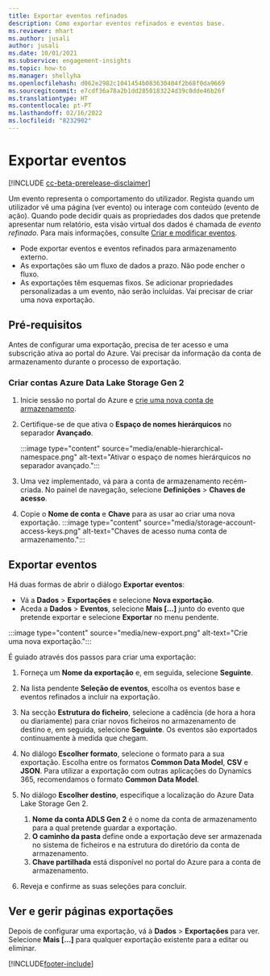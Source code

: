 ```yaml
---
title: Exportar eventos refinados
description: Como exportar eventos refinados e eventos base.
ms.reviewer: mhart
ms.author: jusali
author: jusali
ms.date: 10/01/2021
ms.subservice: engagement-insights
ms.topic: how-to
ms.manager: shellyha
ms.openlocfilehash: d062e2982c1041454b083630404f2b68f0da9669
ms.sourcegitcommit: e7cdf36a78a2b1dd2850183224d39c8dde46b26f
ms.translationtype: HT
ms.contentlocale: pt-PT
ms.lasthandoff: 02/16/2022
ms.locfileid: "8232902"
---
```

# <a name="export-events"></a>Exportar eventos

[!INCLUDE [cc-beta-prerelease-disclaimer](includes/cc-beta-prerelease-disclaimer.md)]

Um evento representa o comportamento do utilizador. Regista quando um utilizador vê uma página (ver evento) ou interage com conteúdo (evento de ação). Quando pode decidir quais as propriedades dos dados que pretende apresentar num relatório, esta visão virtual dos dados é chamada de *evento refinado*. Para mais informações, consulte [Criar e modificar eventos](refined-events.md).

- Pode exportar eventos e eventos refinados para armazenamento externo. 
- As exportações são um fluxo de dados a prazo. Não pode encher o fluxo. 
- As exportações têm esquemas fixos. Se adicionar propriedades personalizadas a um evento, não serão incluídas. Vai precisar de criar uma nova exportação.

## <a name="prerequisites"></a>Pré-requisitos

Antes de configurar uma exportação, precisa de ter acesso e uma subscrição ativa ao portal do Azure. Vai precisar da informação da conta de armazenamento durante o processo de exportação. 

### <a name="create-an-azure-data-lake-storage-gen-2-accounts"></a>Criar contas Azure Data Lake Storage Gen 2

1. Inicie sessão no portal do Azure e [crie uma nova conta de armazenamento](/azure/storage/common/storage-account-create). 

1. Certifique-se de que ativa o **Espaço de nomes hierárquicos** no separador **Avançado**. 

   :::image type="content" source="media/enable-hierarchical-namespace.png" alt-text="Ativar o espaço de nomes hierárquicos no separador avançado.":::

1. Uma vez implementado, vá para a conta de armazenamento recém-criada. No painel de navegação, selecione **Definições** > **Chaves de acesso**. 

1. Copie o **Nome de conta** e **Chave** para as usar ao criar uma nova exportação.
   :::image type="content" source="media/storage-account-access-keys.png" alt-text="Chaves de acesso numa conta de armazenamento.":::

## <a name="export-events"></a>Exportar eventos

Há duas formas de abrir o diálogo **Exportar eventos**: 
- Vá a **Dados** > **Exportações** e selecione **Nova exportação**.
- Aceda a **Dados** > **Eventos**, selecione **Mais [...]** junto do evento que pretende exportar e selecione **Exportar** no menu pendente. 

:::image type="content" source="media/new-export.png" alt-text="Crie uma nova exportação.":::

É guiado através dos passos para criar uma exportação:

1. Forneça um **Nome da exportação** e, em seguida, selecione **Seguinte**.

1. Na lista pendente **Seleção de eventos**, escolha os eventos base e eventos refinados a incluir na exportação. 

1. Na secção **Estrutura do ficheiro**, selecione a cadência (de hora a hora ou diariamente) para criar novos ficheiros no armazenamento de destino e, em seguida, selecione **Seguinte**. Os eventos são exportados continuamente à medida que chegam.

1. No diálogo **Escolher formato**, selecione o formato para a sua exportação. Escolha entre os formatos **Common Data Model**, **CSV** e **JSON**. Para utilizar a exportação com outras aplicações do Dynamics 365, recomendamos o formato **Common Data Model**.

1. No diálogo **Escolher destino**, especifique a localização do Azure Data Lake Storage Gen 2.
    1. **Nome da conta ADLS Gen 2** é o nome da conta de armazenamento para a qual pretende guardar a exportação. 
    1. **O caminho da pasta** define onde a exportação deve ser armazenada no sistema de ficheiros e na estrutura do diretório da conta de armazenamento.
    1. **Chave partilhada** está disponível no portal do Azure para a conta de armazenamento.

1. Reveja e confirme as suas seleções para concluir.

## <a name="view-and-manage-exports"></a>Ver e gerir páginas exportações

Depois de configurar uma exportação, vá à **Dados** > **Exportações** para ver. Selecione **Mais [...]** para qualquer exportação existente para a editar ou eliminar.


[!INCLUDE[footer-include](../includes/footer-banner.md)]
